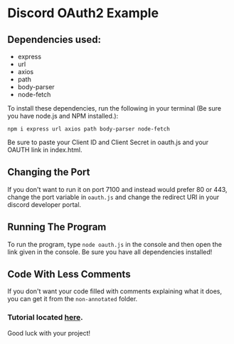 # Discord OAuth2 Example

## Dependencies used:
  * express
  * url
  * axios
  * path
  * body-parser
  * node-fetch

To install these dependencies, run the following in your terminal (Be sure you have node.js and NPM installed.):

`npm i express url axios path body-parser node-fetch`


Be sure to paste your Client ID and Client Secret in oauth.js and your OAUTH link in index.html.

## Changing the Port
If you don't want to run it on port 7100 and instead would prefer 80 or 443, change the port variable in `oauth.js` and change the redirect URI in your discord developer portal.

## Running The Program
To run the program, type `node oauth.js` in the console and then open the link given in the console. Be sure you have all dependencies installed!

## Code With Less Comments
If you don't want your code filled with comments explaining what it does, you can get it from the `non-annotated` folder.

### Tutorial located [here](https://circlertech.com/working-with-discord-oauth2).
Good luck with your project!
